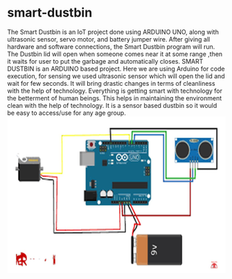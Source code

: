 # smart-dustbin
 The Smart Dustbin is an IoT project done using ARDUINO UNO, along with ultrasonic sensor, servo motor, and battery jumper wire. 
After giving all hardware and software connections, the Smart Dustbin program will run. The Dustbin lid 
will open when someone comes near it at some range ,then it waits for user to put the garbage and 
automatically closes. SMART DUSTBIN is an ARDUINO based project. Here we are using Arduino for 
code execution, for sensing we used ultrasonic sensor which will open the lid and wait for few seconds. It 
will bring drastic changes in terms of cleanliness with the help of technology. Everything is getting smart 
with  technology for the  betterment of human beings. This helps in maintaining the environment clean with 
the help of technology. It is a sensor based dustbin so it would be easy to access/use for any age group.
![Smart Dustbin Circuit Diagram](circuitdiagram.png)





